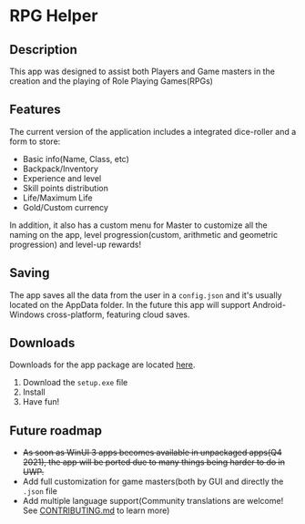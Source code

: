 # RPG Helper

## Description

This app was designed to assist both Players and Game masters in the creation and the playing of Role Playing Games(RPGs)

## Features

The current version of the application includes a integrated dice-roller and a form to store:

* Basic info(Name, Class, etc)
* Backpack/Inventory
* Experience and level
* Skill points distribution
* Life/Maximum Life
* Gold/Custom currency

In addition, it also has a custom menu for Master to customize all the naming on the app, level progression(custom, arithmetic and geometric progression) and level-up rewards!

## Saving

The app saves all the data from the user in a `config.json` and it's usually located on the AppData folder. In the future this app will support Android-Windows cross-platform, featuring cloud saves.

## Downloads

Downloads for the app package are located [here](https://github.com/Agentew04/RPGHelper/releases). 

1. Download the `setup.exe` file
2. Install
3. Have fun!

## Future roadmap

* ~~As soon as WinUI 3 apps becomes available in unpackaged apps(Q4 2021), the app will be ported due to many things being harder to do in UWP.~~
* Add full customization for game masters(both by GUI and directly the `.json` file
* Add multiple language support(Community translations are welcome! See [CONTRIBUTING.md](https://github.com/Agentew04/RPGHelper/blob/main/CONTRIBUTING.md) to learn more)
